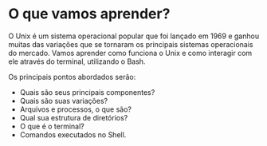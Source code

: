 <h1>O que vamos aprender?</h1> 

O Unix é um sistema operacional popular que foi lançado em 1969 e ganhou muitas das variações que se tornaram os principais sistemas operacionais do mercado. Vamos aprender como funciona o Unix e como interagir com ele através do terminal, utilizando o Bash.

Os principais pontos abordados serão:

<ul>
<li>Quais são seus principais componentes?</li>
<li>Quais são suas variações?</li>
<li>Arquivos e processos, o que são?</li>
<li>Qual sua estrutura de diretórios?</li>
<li>O que é o terminal?</li>
<li>Comandos executados no Shell.</li>

